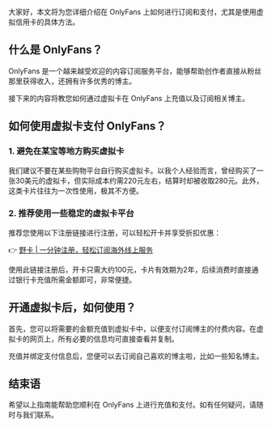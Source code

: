 大家好，本文将为您详细介绍在 OnlyFans 上如何进行订阅和支付，尤其是使用虚拟信用卡的具体方法。

## 什么是 OnlyFans？

OnlyFans 是一个越来越受欢迎的内容订阅服务平台，能够帮助创作者直接从粉丝那里获得收入，还拥有许多优秀的博主。

接下来的内容将教您如何通过虚拟卡在 OnlyFans 上充值以及订阅相关博主。

## 如何使用虚拟卡支付 OnlyFans？

### 1. 避免在某宝等地方购买虚拟卡

我们建议不要在某些购物平台自行购买虚拟卡。以我个人经验而言，曾经购买了一张30美元的虚拟卡，但实际成本约需220元左右，结算时却被收取280元。此外，这类卡片往往为一次性使用，极其不方便。

### 2. 推荐使用一些稳定的虚拟卡平台

推荐您使用以下注册链接进行注册，可以轻松开卡并享受折扣优惠：

👉 [野卡 | 一分钟注册，轻松订阅海外线上服务](https://bit.ly/bewildcard)

使用此链接注册后，开卡只需大约100元，卡片有效期为2年，后续消费时直接通过银行卡充值所需金额即可，非常便捷。

## 开通虚拟卡后，如何使用？

首先，您可以将需要的金额充值到虚拟卡中，以便支付订阅博主的付费内容。在虚拟卡的网页上，所有必要的信息均可直接查看并复制。

充值并绑定支付信息后，您便可以去订阅自己喜欢的博主啦，比如一些知名博主。

## 结束语

希望以上指南能帮助您顺利在 OnlyFans 上进行充值和支付。如有任何疑问，请随时与我们联系。
